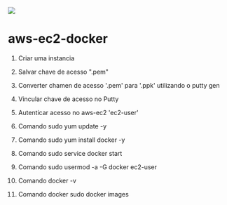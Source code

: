 ![](https://p2zk82o7hr3yb6ge7gzxx4ki-wpengine.netdna-ssl.com/wp-content/uploads/AWS-EC2.png)

# aws-ec2-docker

1. Criar uma instancia

2. Salvar chave de acesso ".pem"

3. Converter chamen de acesso '.pem' para '.ppk' utilizando o  putty gen

4. Vincular chave de acesso no Putty

5. Autenticar acesso no aws-ec2 'ec2-user'

6. Comando sudo yum update -y

7. Comando sudo yum install docker -y

8. Comando sudo service docker start

9. Comando sudo usermod -a -G docker ec2-user

10. Comando docker -v

11. Comando docker sudo docker images
